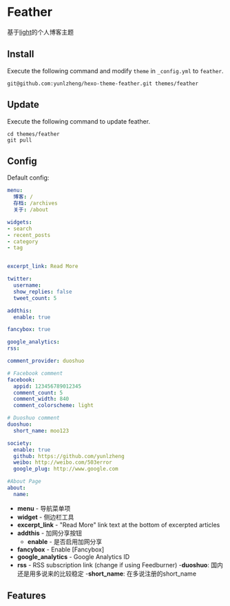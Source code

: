 # Feather

基于[light](https://github.com/tommy351/hexo-theme-light)的个人博客主题

## Install

Execute the following command and modify `theme` in `_config.yml` to `feather`.

```
git@github.com:yunlzheng/hexo-theme-feather.git themes/feather
```

## Update

Execute the following command to update feather.

```
cd themes/feather
git pull
```

## Config

Default config:

``` yaml
menu:
  博客: /
  存档: /archives
  关于: /about

widgets:
- search
- recent_posts
- category
- tag


excerpt_link: Read More

twitter:
  username:
  show_replies: false
  tweet_count: 5

addthis:
  enable: true

fancybox: true

google_analytics:
rss:

comment_provider: duoshuo

# Facebook comment
facebook:
  appid: 123456789012345
  comment_count: 5
  comment_width: 840
  comment_colorscheme: light

# Duoshuo comment
duoshuo:
  short_name: moo123

society:
  enable: true
  github: https://github.com/yunlzheng
  weibo: http://weibo.com/503error
  google_plug: http://www.google.com

#About Page
about:
  name:
```

- **menu** - 导航菜单项
- **widget** - 侧边栏工具
- **excerpt_link** - "Read More" link text at the bottom of excerpted articles
- **addthis** - 加网分享按钮
  - **enable** - 是否启用加网分享
- **fancybox** - Enable [Fancybox]
- **google_analytics** - Google Analytics ID
- **rss** - RSS subscription link (change if using Feedburner)
-**duoshuo**: 国内还是用多说来的比较稳定
  -**short_name**: 在多说注册的short_name 

## Features

